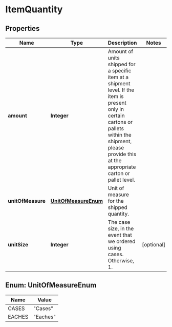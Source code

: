# ItemQuantity

## Properties
Name | Type | Description | Notes
------------ | ------------- | ------------- | -------------
**amount** | **Integer** | Amount of units shipped for a specific item at a shipment level. If the item is present only in certain cartons or pallets within the shipment, please provide this at the appropriate carton or pallet level. | 
**unitOfMeasure** | [**UnitOfMeasureEnum**](#UnitOfMeasureEnum) | Unit of measure for the shipped quantity. | 
**unitSize** | **Integer** | The case size, in the event that we ordered using cases. Otherwise, 1. |  [optional]

<a name="UnitOfMeasureEnum"></a>
## Enum: UnitOfMeasureEnum
Name | Value
---- | -----
CASES | &quot;Cases&quot;
EACHES | &quot;Eaches&quot;
